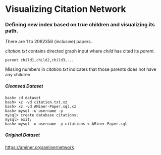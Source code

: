 # Visualizing Citation Network

### Defining new index based on true children and visualizing its path.

There are 1 to 2092356 (inclusive) papers.

_citation.txt_ contains directed graph input where _child_ has cited its _parent_.

`parent child1,child2,child3,...`

Missing numbers in _citation.txt_ indicates that those parents does not have any children.

 
##### Cleansed Dataset
```
bash> cd dataset
bash> xz -vd citation.txt.xz
bash> xz -vd AMiner-Paper.sql.xz
bash> mysql -u username -p
mysql> create database citations;
mysql> exit;
bash> mysql -u username -p citations < AMiner-Paper.sql
```

##### Original Dataset
https://aminer.org/aminernetwork
